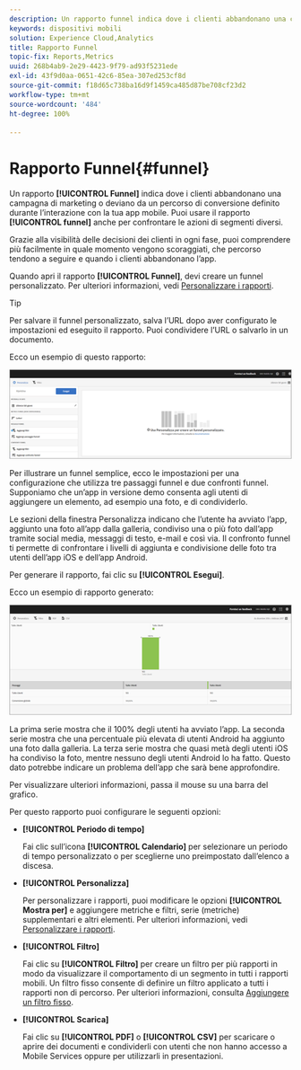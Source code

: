 ```yaml
---
description: Un rapporto funnel indica dove i clienti abbandonano una campagna di marketing o deviano da un percorso di conversione definito durante l’interazione con la tua app mobile. Puoi usare il rapporto funnel anche per confrontare le azioni di segmenti diversi.
keywords: dispositivi mobili
solution: Experience Cloud,Analytics
title: Rapporto Funnel
topic-fix: Reports,Metrics
uuid: 268b4ab9-2e29-4423-9f79-ad93f5231ede
exl-id: 43f9d0aa-0651-42c6-85ea-307ed253cf8d
source-git-commit: f18d65c738ba16d9f1459ca485d87be708cf23d2
workflow-type: tm+mt
source-wordcount: '484'
ht-degree: 100%

---
```


# Rapporto Funnel{#funnel}

Un rapporto **[!UICONTROL Funnel]** indica dove i clienti abbandonano una campagna di marketing o deviano da un percorso di conversione definito durante l’interazione con la tua app mobile. Puoi usare il rapporto **[!UICONTROL funnel]** anche per confrontare le azioni di segmenti diversi.

Grazie alla visibilità delle decisioni dei clienti in ogni fase, puoi comprendere più facilmente in quale momento vengono scoraggiati, che percorso tendono a seguire e quando i clienti abbandonano l’app.

Quando apri il rapporto **[!UICONTROL Funnel]**, devi creare un funnel personalizzato. Per ulteriori informazioni, vedi [Personalizzare i rapporti](/help/using/usage/reports-customize/reports-customize.md).

>[!TIP]
>
>Per salvare il funnel personalizzato, salva l’URL dopo aver configurato le impostazioni ed eseguito il rapporto. Puoi condividere l’URL o salvarlo in un documento.

Ecco un esempio di questo rapporto:

![](assets/funnel_create.png)

Per illustrare un funnel semplice, ecco le impostazioni per una configurazione che utilizza tre passaggi funnel e due confronti funnel. Supponiamo che un’app in versione demo consenta agli utenti di aggiungere un elemento, ad esempio una foto, e di condividerlo.

Le sezioni della finestra Personalizza indicano che l’utente ha avviato l’app, aggiunto una foto all’app dalla galleria, condiviso una o più foto dall’app tramite social media, messaggi di testo, e-mail e così via. Il confronto funnel ti permette di confrontare i livelli di aggiunta e condivisione delle foto tra utenti dell’app iOS e dell’app Android.

Per generare il rapporto, fai clic su **[!UICONTROL Esegui]**.

Ecco un esempio di rapporto generato:

![](assets/funnel.png)

La prima serie mostra che il 100% degli utenti ha avviato l’app. La seconda serie mostra che una percentuale più elevata di utenti Android ha aggiunto una foto dalla galleria. La terza serie mostra che quasi metà degli utenti iOS ha condiviso la foto, mentre nessuno degli utenti Android lo ha fatto. Questo dato potrebbe indicare un problema dell’app che sarà bene approfondire.

Per visualizzare ulteriori informazioni, passa il mouse su una barra del grafico.

Per questo rapporto puoi configurare le seguenti opzioni:

* **[!UICONTROL Periodo di tempo]**

   Fai clic sull’icona **[!UICONTROL Calendario]** per selezionare un periodo di tempo personalizzato o per sceglierne uno preimpostato dall’elenco a discesa.
* **[!UICONTROL Personalizza]**

   Per personalizzare i rapporti, puoi modificare le opzioni **[!UICONTROL Mostra per]** e aggiungere metriche e filtri, serie (metriche) supplementari e altri elementi. Per ulteriori informazioni, vedi [Personalizzare i rapporti](/help/using/usage/reports-customize/reports-customize.md).
* **[!UICONTROL Filtro]**

   Fai clic su **[!UICONTROL Filtro]** per creare un filtro per più rapporti in modo da visualizzare il comportamento di un segmento in tutti i rapporti mobili. Un filtro fisso consente di definire un filtro applicato a tutti i rapporti non di percorso. Per ulteriori informazioni, consulta [Aggiungere un filtro fisso](/help/using/usage/reports-customize/t-sticky-filter.md).
* **[!UICONTROL Scarica]**

   Fai clic su **[!UICONTROL PDF]** o **[!UICONTROL CSV]** per scaricare o aprire dei documenti e condividerli con utenti che non hanno accesso a Mobile Services oppure per utilizzarli in presentazioni.
